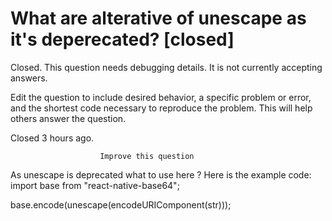 
# What are alterative of unescape as it's deperecated? [closed]







Closed. This question needs debugging details. It is not currently accepting answers.
                        
                    










 Edit the question to include desired behavior, a specific problem or error, and the shortest code necessary to reproduce the problem. This will help others answer the question.


Closed 3 hours ago.







                        Improve this question
                    



As unescape is deprecated what to use here ?
Here is the example code:
import base from "react-native-base64";

base.encode(unescape(encodeURIComponent(str)));


        